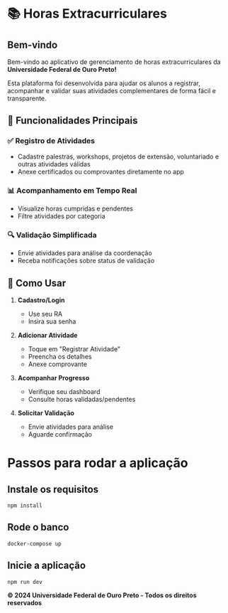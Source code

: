 # 📚 Horas Extracurriculares

## Bem-vindo

Bem-vindo ao aplicativo de gerenciamento de horas extracurriculares da **Universidade Federal de Ouro Preto!**

Esta plataforma foi desenvolvida para ajudar os alunos a registrar, acompanhar e validar suas atividades complementares de forma fácil e transparente.

## 🚀 Funcionalidades Principais

### ✅ Registro de Atividades
- Cadastre palestras, workshops, projetos de extensão, voluntariado e outras atividades válidas
- Anexe certificados ou comprovantes diretamente no app

### 📊 Acompanhamento em Tempo Real
- Visualize horas cumpridas e pendentes
- Filtre atividades por categoria

### 🔍 Validação Simplificada
- Envie atividades para análise da coordenação
- Receba notificações sobre status de validação

## 📝 Como Usar

1. **Cadastro/Login**
   - Use seu RA
   - Insira sua senha

2. **Adicionar Atividade**
   - Toque em "Registrar Atividade"
   - Preencha os detalhes
   - Anexe comprovante

3. **Acompanhar Progresso**
   - Verifique seu dashboard
   - Consulte horas validadas/pendentes

4. **Solicitar Validação**
   - Envie atividades para análise
   - Aguarde confirmação

# Passos para rodar a aplicação

## Instale os requisitos

```
npm install
```

## Rode o banco

```
docker-compose up
```

## Inicie a aplicação

```
npm run dev
```

**© 2024 Universidade Federal de Ouro Preto - Todos os direitos reservados**
